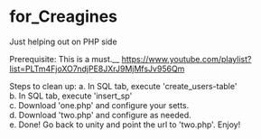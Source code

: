 # for_Creagines <br />
Just helping out on PHP side <br />

Prerequisite: This is a must.__
https://www.youtube.com/playlist?list=PLTm4FjoXO7ndjPE8JXrJ9MjMfsJv956Qm <br />

Steps to clean up:
a. In SQL tab, execute 'create_users-table'<br />
b. In SQL tab, execute 'insert_sp'<br />
c. Download 'one.php' and configure your setts.<br />
d. Download 'two.php' and configure as needed.<br />
e. Done! Go back to unity and point the url to 'two.php'. Enjoy!
